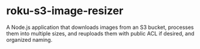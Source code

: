 # roku-s3-image-resizer
A Node.js application that downloads images from an S3 bucket, processes them into multiple sizes, and reuploads them with public ACL if desired, and organized naming.
